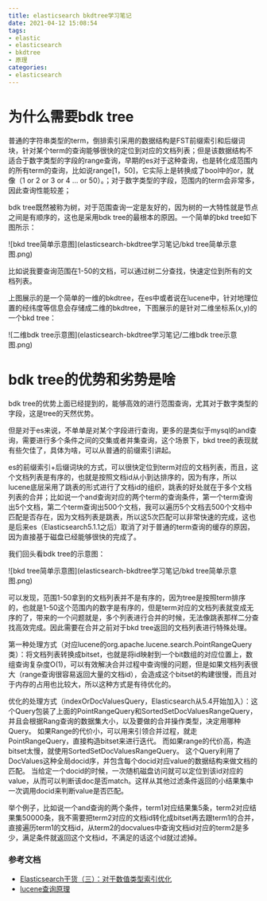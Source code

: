 ```yaml
---
title: elasticsearch bkdtree学习笔记
date: 2021-04-12 15:08:54
tags:
- elastic
- elasticsearch
- bkdtree
- 原理
categories:
- elasticsearch
---
```


# 为什么需要bdk tree

普通的字符串类型的term，倒排索引采用的数据结构是FST前缀索引和后缀词块，针对某个term的查询能够很快的定位到对应的文档列表；但是该数据结构不适合于数字类型的字段的range查询，早期的es对于这种查询，也是转化成范围内的所有term的查询，比如说range[1，50]，它实际上是转换成了bool中的or，就像（1 or 2 or 3 or 4 … or 50）。；对于数字类型的字段，范围内的term会非常多，因此查询性能较差；

bdk tree既然被称为树，对于范围查询一定是友好的，因为树的一大特性就是节点之间是有顺序的，这也是采用bdk tree的最根本的原因。一个简单的bkd tree如下图所示：

![bkd tree简单示意图](elasticsearch-bkdtree学习笔记/bkd tree简单示意图.png)

比如说我要查询范围在1-50的文档，可以通过树二分查找，快速定位到所有的文档列表。

上图展示的是一个简单的一维的bkdtree，在es中或者说在lucene中，针对地理位置的经纬度等信息会存储成二维的bkdtree，下图展示的是针对二维坐标系(x,y)的一个bkd tree：

![二维bdk tree示意图](elasticsearch-bkdtree学习笔记/二维bdk tree示意图.png)

# bdk tree的优势和劣势是啥

bdk tree的优势上面已经提到的，能够高效的进行范围查询，尤其对于数字类型的字段，这是tree的天然优势。

但是对于es来说，不单单是对某个字段进行查询，更多的是类似于mysql的and查询，需要进行多个条件之间的交集或者并集查询，这个场景下，bkd tree的表现就有些欠佳了，具体为啥，可以从普通的前缀索引讲起。

es的前缀索引+后缀词块的方式，可以很快定位到term对应的文档列表，而且，这个文档列表是有序的，也就是按照文档id从小到达排序的，因为有序，所以lucene底层采用了跳表的形式进行了文档id的组织，跳表的好处就在于多个文档列表的合并；比如说一个and查询对应的两个term的查询条件，第一个term查询出5个文档，第二个term查询出500个文档，我可以遍历5个文档去500个文档中匹配是否存在，因为文档列表是跳表，所以这5次匹配可以非常快速的完成，这也是后来es（Elasticsearch5.1.1之后）取消了对于普通的term查询的缓存的原因，因为直接基于磁盘已经能够很快的完成了。

我们回头看bdk tree的示意图：

![bkd tree简单示意图](elasticsearch-bkdtree学习笔记/bkd tree简单示意图.png)

可以发现，范围1-50拿到的文档列表并不是有序的，因为tree是按照term排序的，也就是1-50这个范围内的数字是有序的，但是term对应的文档列表就变成无序的了，带来的一个问题就是，多个列表进行合并的时候，无法像跳表那样二分查找高效完成。因此需要在合并之前对于bkd tree返回的文档列表进行特殊处理。

第一种处理方式（对应lucene的org.apache.lucene.search.PointRangeQuery类）：将文档列表转换成bitset，也就是将id映射到一个bit数组的对应位置上，数组查询复杂度O(1)，可以有效解决合并过程中查询慢的问题，但是如果文档列表很大（range查询很容易返回大量的文档id），会造成这个bitset的构建很慢，而且对于内存的占用也比较大，所以这种方式是有待优化的。

优化的处理方式（indexOrDocValuesQuery，Elasticsearch从5.4开始加入）：这个Query包装了上面的PointRangeQuery和SortedSetDocValuesRangeQuery，并且会根据Rang查询的数据集大小，以及要做的合并操作类型，决定用哪种Query。
如果Range的代价小，可以用来引领合并过程，就走PointRangeQuery，直接构造bitset来进行迭代。 而如果range的代价高，构造bitset太慢，就使用SortedSetDocValuesRangeQuery。 这个Query利用了DocValues这种全局docid序，并包含每个docid对应value的数据结构来做文档的匹配。 当给定一个docid的时候，一次随机磁盘访问就可以定位到该id对应的value，从而可以判断该doc是否match。这样从其他过滤条件返回的小结果集中一次调用docid来判断value是否匹配。

举个例子，比如说一个and查询的两个条件，term1对应结果集5条，term2对应结果集50000条，我不需要把term2对应的文档id转化成bitset再去跟term1的合并，直接遍历term1的文档id，从term2的docvalues中查询文档id对应的term2是多少，满足条件就返回这个文档id，不满足的话这个id就过滤掉。

### 参考文档

- [Elasticsearch干货（三）：对于数值类型索引优化](https://blog.csdn.net/xiaoyu_BD/article/details/82706190)
- [lucene查询原理](https://segmentfault.com/a/1190000014480912?utm_medium=referral&utm_source=tuicool)

